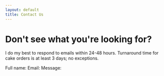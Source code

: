 ```yaml
---
layout: default
title: Contact Us
---
```

# Don't see what you're looking for?

I do my best to respond to emails within 24-48 hours. Turnaround time for cake orders is at least 3 days; no exceptions.

Full name:
Email: 
Message:
<!-- TODO: This needs some serious work -->